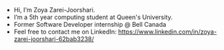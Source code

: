 - Hi, I’m Zoya Zarei-Joorshari.
- I’m a 5th year computing student at Queen's University.
- Former Software Developer internship @ Bell Canada
- Feel free to contact me on LinkedIn: https://www.linkedin.com/in/zoya-zarei-joorshari-62bab3238/

<!---
zoya-zj/zoya-zj is a ✨ special ✨ repository because its `README.md` (this file) appears on your GitHub profile.
You can click the Preview link to take a look at your changes.
--->
